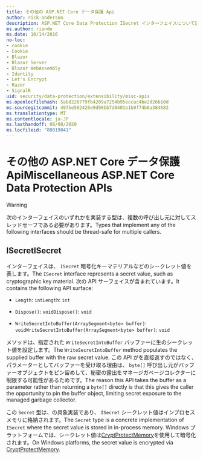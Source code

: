 ```yaml
---
title: その他の ASP.NET Core データ保護 Api
author: rick-anderson
description: ASP.NET Core Data Protection ISecret インターフェイスについて説明します。
ms.author: riande
ms.date: 10/14/2016
no-loc:
- cookie
- Cookie
- Blazor
- Blazor Server
- Blazor WebAssembly
- Identity
- Let's Encrypt
- Razor
- SignalR
uid: security/data-protection/extensibility/misc-apis
ms.openlocfilehash: 5ab8226779fb4209a7254b95eccac4be2d26b10d
ms.sourcegitcommit: 497be502426e9d90bb7d0401b1b9f74b6a384682
ms.translationtype: MT
ms.contentlocale: ja-JP
ms.lasthandoff: 08/08/2020
ms.locfileid: "88019041"
---
```

# <a name="miscellaneous-aspnet-core-data-protection-apis"></a><span data-ttu-id="ffaef-103">その他の ASP.NET Core データ保護 Api</span><span class="sxs-lookup"><span data-stu-id="ffaef-103">Miscellaneous ASP.NET Core Data Protection APIs</span></span>

<a name="data-protection-extensibility-mics-apis"></a>

>[!WARNING]
> <span data-ttu-id="ffaef-104">次のインターフェイスのいずれかを実装する型は、複数の呼び出し元に対してスレッドセーフである必要があります。</span><span class="sxs-lookup"><span data-stu-id="ffaef-104">Types that implement any of the following interfaces should be thread-safe for multiple callers.</span></span>

## <a name="isecret"></a><span data-ttu-id="ffaef-105">ISecret</span><span class="sxs-lookup"><span data-stu-id="ffaef-105">ISecret</span></span>

<span data-ttu-id="ffaef-106">インターフェイスは、 `ISecret` 暗号化キーマテリアルなどのシークレット値を表します。</span><span class="sxs-lookup"><span data-stu-id="ffaef-106">The `ISecret` interface represents a secret value, such as cryptographic key material.</span></span> <span data-ttu-id="ffaef-107">次の API サーフェイスが含まれています。</span><span class="sxs-lookup"><span data-stu-id="ffaef-107">It contains the following API surface:</span></span>

* <span data-ttu-id="ffaef-108">`Length`: `int`</span><span class="sxs-lookup"><span data-stu-id="ffaef-108">`Length`: `int`</span></span>

* <span data-ttu-id="ffaef-109">`Dispose()`: `void`</span><span class="sxs-lookup"><span data-stu-id="ffaef-109">`Dispose()`: `void`</span></span>

* <span data-ttu-id="ffaef-110">`WriteSecretIntoBuffer(ArraySegment<byte> buffer)`: `void`</span><span class="sxs-lookup"><span data-stu-id="ffaef-110">`WriteSecretIntoBuffer(ArraySegment<byte> buffer)`: `void`</span></span>

<span data-ttu-id="ffaef-111">メソッドは、指定された `WriteSecretIntoBuffer` バッファーに生のシークレット値を設定します。</span><span class="sxs-lookup"><span data-stu-id="ffaef-111">The `WriteSecretIntoBuffer` method populates the supplied buffer with the raw secret value.</span></span> <span data-ttu-id="ffaef-112">この API がを直接返すのではなく、パラメーターとしてバッファーを受け取る理由は、 `byte[]` 呼び出し元がバッファーオブジェクトをピン留めして、秘密の露出をマネージガベージコレクターに制限する可能性があるためです。</span><span class="sxs-lookup"><span data-stu-id="ffaef-112">The reason this API takes the buffer as a parameter rather than returning a `byte[]` directly is that this gives the caller the opportunity to pin the buffer object, limiting secret exposure to the managed garbage collector.</span></span>

<span data-ttu-id="ffaef-113">この `Secret` 型は、の具象実装であり、 `ISecret` シークレット値はインプロセスメモリに格納されます。</span><span class="sxs-lookup"><span data-stu-id="ffaef-113">The `Secret` type is a concrete implementation of `ISecret` where the secret value is stored in in-process memory.</span></span> <span data-ttu-id="ffaef-114">Windows プラットフォームでは、シークレット値は[CryptProtectMemory](/windows/win32/api/dpapi/nf-dpapi-cryptprotectmemory)を使用して暗号化されます。</span><span class="sxs-lookup"><span data-stu-id="ffaef-114">On Windows platforms, the secret value is encrypted via [CryptProtectMemory](/windows/win32/api/dpapi/nf-dpapi-cryptprotectmemory).</span></span>
